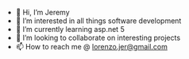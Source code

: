- 👋 Hi, I’m Jeremy
- 👀 I’m interested in all things software development
- 🌱 I’m currently learning asp.net 5
- 💞️ I’m looking to collaborate on interesting projects
- 📫 How to reach me @ lorenzo.jer@gmail.com

<!---
Lorenzojer/Lorenzojer is a ✨ special ✨ repository because its `README.md` (this file) appears on your GitHub profile.
You can click the Preview link to take a look at your changes.
--->

